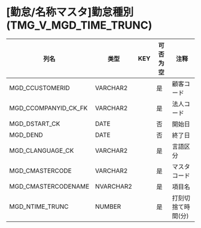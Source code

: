 # [勤怠/名称マスタ]勤怠種別(TMG_V_MGD_TIME_TRUNC)
| 列名   | 类型   | KEY  | 可否为空 | 注释   |
| ---- | ---- | ---- | ---- | ---- |
|MGD_CCUSTOMERID|VARCHAR2||是|顧客コード|
|MGD_CCOMPANYID_CK_FK|VARCHAR2||是|法人コード|
|MGD_DSTART_CK|DATE||否|開始日|
|MGD_DEND|DATE||否|終了日|
|MGD_CLANGUAGE_CK|VARCHAR2||是|言語区分|
|MGD_CMASTERCODE|VARCHAR2||是|マスタコード|
|MGD_CMASTERCODENAME|NVARCHAR2||是|項目名|
|MGD_NTIME_TRUNC|NUMBER||是|打刻切捨て時間(分)|
